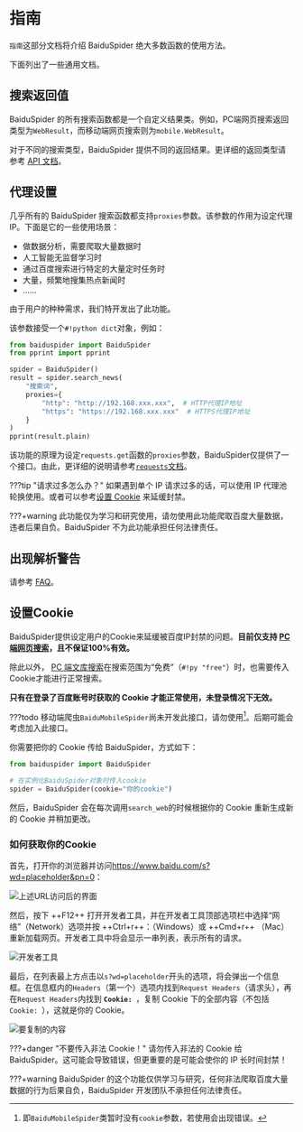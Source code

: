 # 指南

`指南`这部分文档将介绍 BaiduSpider 绝大多数函数的使用方法。

下面列出了一些通用文档。

## 搜索返回值

BaiduSpider 的所有搜索函数都是一个自定义结果类。例如，PC端网页搜索返回类型为`WebResult`，而移动端网页搜索则为`mobile.WebResult`。

对于不同的搜索类型，BaiduSpider 提供不同的返回结果。更详细的返回类型请参考 [API 文档](/api/index.html)。

## 代理设置

几乎所有的 BaiduSpider 搜索函数都支持`proxies`参数。该参数的作用为设定代理 IP。下面是它的一些使用场景：

- 做数据分析，需要爬取大量数据时
- 人工智能无监督学习时
- 通过百度搜索进行特定的大量定时任务时
- 大量，频繁地搜集热点新闻时
- ……

由于用户的种种需求，我们特开发出了此功能。

该参数接受一个`#!python dict`对象，例如：

```python hl_lines="7 8 9 10"
from baiduspider import BaiduSpider
from pprint import pprint

spider = BaiduSpider()
result = spider.search_news(
    "搜索词",
    proxies={
        "http": "http://192.168.xxx.xxx",  # HTTP代理IP地址
        "https": "https://192.168.xxx.xxx"  # HTTPS代理IP地址
    }
)
pprint(result.plain)

```

该功能的原理为设定`requests.get`函数的`proxies`参数，BaiduSpider仅提供了一个接口。由此，更详细的说明请参考[`requests`文档](https://docs.python-requests.org/zh_CN/latest/user/advanced.html?highlight=proxies#proxies)。

???tip "请求过多怎么办？"
    如果遇到单个 IP 请求过多的话，可以使用 IP 代理池轮换使用。或者可以参考[设置 Cookie](#设置Cookie) 来延缓封禁。

???+warning
    此功能仅为学习和研究使用，请勿使用此功能爬取百度大量数据，违者后果自负。BaiduSpider 不为此功能承担任何法律责任。

## 出现解析警告

请参考 [FAQ](/FAQ/index.html#%E4%B8%BA%E4%BB%80%E4%B9%88%E6%9C%89%E6%97%B6%E5%80%99BaiduSpider%E4%BC%9A%E5%87%BA%E7%8E%B0%E8%AD%A6%E5%91%8A)。

## 设置Cookie

BaiduSpider提供设定用户的Cookie来延缓被百度IP封禁的问题。**目前仅支持 [PC 端网页搜索](/guide/pc/web.html)，且不保证100%有效。**

除此以外， [PC 端文库搜索](/guide/pc/wenku.html)在搜索范围为“免费”（`#!py "free"`）时，也需要传入Cookie才能进行正常搜索。

**只有在登录了百度账号时获取的 Cookie 才能正常使用，未登录情况下无效。**

???todo
    移动端爬虫`BaiduMobileSpider`尚未开发此接口，请勿使用[^1]。后期可能会考虑加入此接口。

你需要把你的 Cookie 传给 BaiduSpider，方式如下：

```python
from baiduspider import BaiduSpider

# 在实例化BaiduSpider对象时传入cookie
spider = BaiduSpider(cookie="你的cookie")
```

然后，BaiduSpider 会在每次调用`search_web`的时候根据你的 Cookie 重新生成新的 Cookie 并稍加更改。

### 如何获取你的Cookie

首先，打开你的浏览器并访问<https://www.baidu.com/s?wd=placeholder&pn=0>：

![上述URL访问后的界面](https://i.loli.net/2021/08/03/S2xmDbvQkc7gTnj.png)

然后，按下 ++F12++ 打开开发者工具，并在开发者工具顶部选项栏中选择“网络”（Network）选项并按 ++Ctrl+r++：（Windows）或 ++Cmd+r++ （Mac）重新加载网页。开发者工具中将会显示一串列表，表示所有的请求。

![开发者工具](https://i.loli.net/2021/08/03/pj1LEM5KxWBHiXY.png)

最后，在列表最上方点击以`s?wd=placeholder`开头的选项，将会弹出一个信息框。在信息框内的`Headers`（第一个）选项内找到`Request Headers`（请求头），再在`Request Headers`内找到 **`Cookie: `**，复制 Cookie 下的全部内容（不包括`Cookie: `），这就是你的 Cookie。

![要复制的内容](https://i.loli.net/2021/08/03/enPE7yIMLdx5rwh.png)

???+danger "不要传入非法 Cookie！"
    请勿传入非法的 Cookie 给 BaiduSpider。这可能会导致错误，但更重要的是可能会使你的 IP 长时间封禁！

???+warning
    BaiduSpider 的这个功能仅供学习与研究，任何非法爬取百度大量数据的行为后果自负，BaiduSpider 开发团队不承担任何法律责任。

[^1]: 即`BaiduMobileSpider`类暂时没有`cookie`参数，若使用会出现错误。
